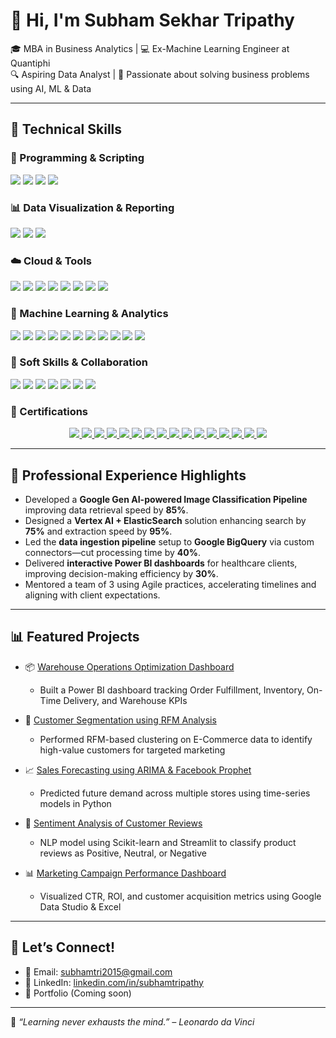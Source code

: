 # 👋 Hi, I'm Subham Sekhar Tripathy

🎓 MBA in Business Analytics | 💻 Ex-Machine Learning Engineer at Quantiphi  
🔍 Aspiring Data Analyst | 🚀 Passionate about solving business problems using AI, ML & Data

---

## 🔧 Technical Skills


### 🐍 Programming & Scripting
<p>
  <img src="https://img.shields.io/badge/Python-3776AB?style=flat-square&logo=python&logoColor=white" />
  <img src="https://img.shields.io/badge/SQL-003B57?style=flat-square&logo=mysql&logoColor=white" />
  <img src="https://img.shields.io/badge/R-276DC3?style=flat-square&logo=r&logoColor=white" />
  <img src="https://img.shields.io/badge/Streamlit-FF4B4B?style=flat-square&logo=streamlit&logoColor=white" />
</p>

### 📊 Data Visualization & Reporting
<p>
  <img src="https://img.shields.io/badge/Power%20BI-F2C811?style=flat-square&logo=powerbi&logoColor=black" />
  <img src="https://img.shields.io/badge/Google%20Data%20Studio-4285F4?style=flat-square&logo=googledatastudio&logoColor=white" />
  <img src="https://img.shields.io/badge/Excel-217346?style=flat-square&logo=microsoft-excel&logoColor=white" />
</p>

### ☁️ Cloud & Tools
<p>
  <img src="https://img.shields.io/badge/GCP-4285F4?style=flat-square&logo=googlecloud&logoColor=white" />
  <img src="https://img.shields.io/badge/BigQuery-669DF6?style=flat-square&logo=googlecloud&logoColor=white" />
  <img src="https://img.shields.io/badge/Vertex%20AI-000000?style=flat-square&logo=google&logoColor=white" />
  <img src="https://img.shields.io/badge/ElasticSearch-005571?style=flat-square&logo=elasticsearch&logoColor=white" />
  <img src="https://img.shields.io/badge/Jupyter-F37626?style=flat-square&logo=jupyter&logoColor=white" />
  <img src="https://img.shields.io/badge/Docker-2496ED?style=flat-square&logo=docker&logoColor=white" />
  <img src="https://img.shields.io/badge/Git-F05032?style=flat-square&logo=git&logoColor=white" />
  <img src="https://img.shields.io/badge/GitHub-181717?style=flat-square&logo=github&logoColor=white" />
</p>

### 🤖 Machine Learning & Analytics
<p>
  <img src="https://img.shields.io/badge/Supervised%20Learning-00BFFF?style=flat-square" />
  <img src="https://img.shields.io/badge/Unsupervised%20Learning-FF69B4?style=flat-square" />
  <img src="https://img.shields.io/badge/NLP-8A2BE2?style=flat-square" />
  <img src="https://img.shields.io/badge/Sentiment%20Analysis-F4A460?style=flat-square" />
  <img src="https://img.shields.io/badge/Text%20Classification-4682B4?style=flat-square" />
  <img src="https://img.shields.io/badge/Time%20Series%20Forecasting-1E90FF?style=flat-square" />
  <img src="https://img.shields.io/badge/RFM%20Segmentation-9ACD32?style=flat-square" />
  <img src="https://img.shields.io/badge/Clustering-DC143C?style=flat-square" />
  <img src="https://img.shields.io/badge/Model%20Deployment-32CD32?style=flat-square" />
  <img src="https://img.shields.io/badge/Feature%20Engineering-9370DB?style=flat-square" />
  <img src="https://img.shields.io/badge/Data%20Cleaning-F08080?style=flat-square" />
</p>


### 🤝 Soft Skills & Collaboration
<p>
  <img src="https://img.shields.io/badge/Agile%20%26%20Scrum-FCA121?style=flat-square" />
  <img src="https://img.shields.io/badge/Sprint%20Planning-FF7F50?style=flat-square" />
  <img src="https://img.shields.io/badge/Stakeholder%20Management-4682B4?style=flat-square" />
  <img src="https://img.shields.io/badge/Critical%20Thinking-9370DB?style=flat-square" />
  <img src="https://img.shields.io/badge/Team%20Collaboration-20B2AA?style=flat-square" />
  <img src="https://img.shields.io/badge/Client%20Communication-00CED1?style=flat-square" />
  <img src="https://img.shields.io/badge/Problem%20Solving-1E90FF?style=flat-square" />
</p>

### 📜 Certifications

<p align="center">
  <a href="https://drive.google.com/file/d/1GGZBssM7xpklhCXoeWNJnsdbSgXAWkK7/view?usp=drive_link">
    <img src="https://img.shields.io/badge/Generative_AI_with_Google-blue?style=for-the-badge&logo=google" />
  </a>
  <a href="https://drive.google.com/file/d/15fy44ehAuRK5Y-WiX4Dxd7xb9eOVrwmq/view?usp=drive_link">
    <img src="https://img.shields.io/badge/Power_BI_Simplilearn-yellow?style=for-the-badge&logo=powerbi" />
  </a>
  <a href="https://drive.google.com/file/d/1YXYhD2nOWQO1DE-yp6sKBq7dcaiSzZ9j/view?usp=drive_link">
    <img src="https://img.shields.io/badge/Data_Science_Scaler-blueviolet?style=for-the-badge&logo=python" />
  </a>
  <a href="https://drive.google.com/file/d/1aRT-UnFP3wx94c5Mb1unzxN8nWwysrDm/view?usp=drive_link">
    <img src="https://img.shields.io/badge/Data_Analytics_with_SQL-orange?style=for-the-badge&logo=mysql" />
  </a>
  <a href="https://drive.google.com/file/d/1q73HMTdDBgW2Sq04sLFwbSFg-dgedx7e/view?usp=drive_link">
    <img src="https://img.shields.io/badge/Machine_Learning_Scaler-blue?style=for-the-badge&logo=scikit-learn" />
  </a>
  <a href="https://drive.google.com/file/d/1medCoEZOelDz9-0VdSkuHodvA0AMynLH/view?usp=drive_link">
    <img src="https://img.shields.io/badge/Databases_and_SQL_Coursera-green?style=for-the-badge&logo=postgresql" />
  </a>
  <a href="https://drive.google.com/file/d/13jCTg4YPWKxdgdGhekt61DLfMC7nzuJC/view?usp=drive_link">
    <img src="https://img.shields.io/badge/Power_BI_Advanced-red?style=for-the-badge&logo=microsoft-powerpoint" />
  </a>
  <a href="https://drive.google.com/file/d/1MRjJCNkW580kFjJ7s6JmlHL6BNOFamoX/view?usp=drive_link">
    <img src="https://img.shields.io/badge/Intro_to_Gen_AI-lightgrey?style=for-the-badge&logo=openai" />
  </a>
  <a href="https://drive.google.com/file/d/1dm0trWysGUr-1wV9nJh7fbWWfsUeAlqY/view?usp=drive_link">
    <img src="https://img.shields.io/badge/ML_%2B_Vertex_AI-brightgreen?style=for-the-badge&logo=googlecloud" />
  </a>
  <a href="https://drive.google.com/file/d/11z7vDb98pfUT-0p5Crw0M30AISY4C9z5/view?usp=drive_link">
    <img src="https://img.shields.io/badge/Agile_Methodology-black?style=for-the-badge&logo=jira" />
  </a>
  <a href="https://drive.google.com/file/d/1FiZKg9maknih6ydiJXBJfAVpz6ppgwP3/view?usp=drive_link">
    <img src="https://img.shields.io/badge/SQL_Advanced-red?style=for-the-badge&logo=database" />
  </a>
  <a href="https://drive.google.com/file/d/1vDX1yPWAkUkyC7FSBfvYpAQG9RsQIT_O/view?usp=drive_link">
    <img src="https://img.shields.io/badge/EDA_in_Python-purple?style=for-the-badge&logo=python" />
  </a>
  <a href="https://drive.google.com/file/d/1hQWjC6FZMWp2sbW6Mv8OJ1SPNCTR5hdD/view?usp=drive_link">
    <img src="https://img.shields.io/badge/Data_Analytics-Coursera-blue?style=for-the-badge&logo=databricks" />
  </a>
  <a href="https://drive.google.com/file/d/1rGsObxbqNAa11XXnJrREsTX_KyKVVVV0/view?usp=drive_link">
    <img src="https://img.shields.io/badge/Data_Visualization_Scaler-green?style=for-the-badge&logo=tableau" />
  </a>
  <a href="https://drive.google.com/file/d/13q-498k2phn59uhffLIndciUjaiA5TqL/view?usp=drive_link">
    <img src="https://img.shields.io/badge/Git_%26_GitHub-brown?style=for-the-badge&logo=github" />
  </a>
  <a href="https://drive.google.com/file/d/1FaFo29F0tdi4ZYCbrLvHvW12_mFwDwEg/view?usp=drive_link">
    <img src="https://img.shields.io/badge/ML_%26_AI_Great_Learning-cyan?style=for-the-badge&logo=deep-learning" />
  </a>
</p>


---

## 🧠 Professional Experience Highlights

- Developed a **Google Gen AI-powered Image Classification Pipeline** improving data retrieval speed by **85%**.
- Designed a **Vertex AI + ElasticSearch** solution enhancing search by **75%** and extraction speed by **95%**.
- Led the **data ingestion pipeline** setup to **Google BigQuery** via custom connectors—cut processing time by **40%**.
- Delivered **interactive Power BI dashboards** for healthcare clients, improving decision-making efficiency by **30%**.
- Mentored a team of 3 using Agile practices, accelerating timelines and aligning with client expectations.

---

## 📊 Featured Projects

- 📦 [Warehouse Operations Optimization Dashboard](https://github.com/your-repo)
  - Built a Power BI dashboard tracking Order Fulfillment, Inventory, On-Time Delivery, and Warehouse KPIs

- 🎯 [Customer Segmentation using RFM Analysis](https://github.com/your-repo)
  - Performed RFM-based clustering on E-Commerce data to identify high-value customers for targeted marketing

- 📈 [Sales Forecasting using ARIMA & Facebook Prophet](https://github.com/your-repo)
  - Predicted future demand across multiple stores using time-series models in Python

- 💬 [Sentiment Analysis of Customer Reviews](https://github.com/your-repo)
  - NLP model using Scikit-learn and Streamlit to classify product reviews as Positive, Neutral, or Negative

- 📊 [Marketing Campaign Performance Dashboard](https://github.com/your-repo)
  - Visualized CTR, ROI, and customer acquisition metrics using Google Data Studio & Excel

---

## 🤝 Let’s Connect!
- 📧 Email: subhamtri2015@gmail.com 
- 🔗 LinkedIn: [linkedin.com/in/subhamtripathy](https://linkedin.com/in/subhamtripathy)  
- 🧠 Portfolio (Coming soon)

---

🌱 _“Learning never exhausts the mind.” – Leonardo da Vinci_
